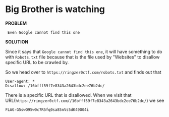 # Big Brother is watching

__PROBLEM__

```
 Even Google cannot find this one
```

__SOLUTION__

Since it says that `Google cannot find this one`, it will have something to do with `Robots.txt` file because that is the file used by "Websites" to disallow specific URL to be crawled by.

So we head over to `https://ringzer0ctf.com/robots.txt` and finds out that
```
User-agent: *
Disallow: /16bfff59f7e8343a2643bdc2ee76b2dc/
```

There is a specific URL that is disallowed.
When we visit that URL(`https://ringzer0ctf.com//16bfff59f7e8343a2643bdc2ee76b2dc/`) we see

```
FLAG-G5swO95w0c7R5fq0sa85nVs5dK49O04i
```

